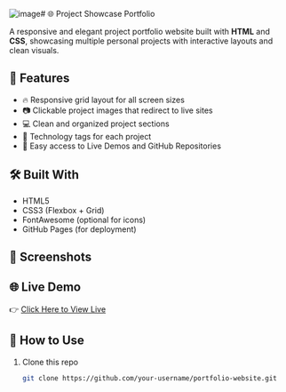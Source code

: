 ![image](https://github.com/user-attachments/assets/050bcf17-4b4a-4361-b71f-b961dbd55058)# 🌐 Project Showcase Portfolio

A responsive and elegant project portfolio website built with **HTML** and **CSS**, showcasing multiple personal projects with interactive layouts and clean visuals.

## 🚀 Features

- 🔥 Responsive grid layout for all screen sizes
- 📷 Clickable project images that redirect to live sites
- 💻 Clean and organized project sections
- 🧠 Technology tags for each project
- 🔗 Easy access to Live Demos and GitHub Repositories

## 🛠️ Built With

- HTML5
- CSS3 (Flexbox + Grid)
- FontAwesome (optional for icons)
- GitHub Pages (for deployment)

## 📸 Screenshots




## 🌐 Live Demo

👉 [Click Here to View Live](https://your-live-site-url.com)

## 📁 How to Use

1. Clone this repo  
   ```bash
   git clone https://github.com/your-username/portfolio-website.git
